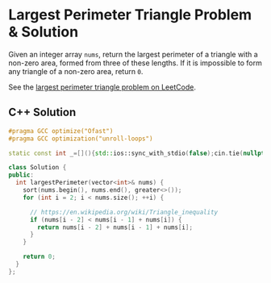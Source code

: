 # Largest Perimeter Triangle Problem & Solution

Given an integer array `nums`, return the largest perimeter of a triangle with a non-zero area, formed from three of these lengths.
If it is impossible to form any triangle of a non-zero area, return `0`.

See the [largest perimeter triangle problem on LeetCode](https://leetcode.com/problems/largest-perimeter-triangle).

## C++ Solution

```cpp
#pragma GCC optimize("Ofast")
#pragma GCC optimization("unroll-loops")

static const int _=[](){std::ios::sync_with_stdio(false);cin.tie(nullptr);cout.tie(nullptr);return 0;}();

class Solution {
public:
  int largestPerimeter(vector<int>& nums) {
    sort(nums.begin(), nums.end(), greater<>());
    for (int i = 2; i < nums.size(); ++i) {

      // https://en.wikipedia.org/wiki/Triangle_inequality
      if (nums[i - 2] < nums[i - 1] + nums[i]) {
        return nums[i - 2] + nums[i - 1] + nums[i];
      }
    }

    return 0;
  }
};
```
